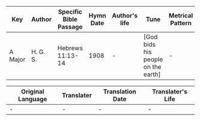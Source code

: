 Key | Author   | Specific Bible Passage     |Hymn Date |Author's life |Tune |Metrical Pattern   |Composer/Source
-- | --------- | ---------------------------|----------|--------------|-----|-------------------|-------------  
A Major |H. G. S. |Hebrews 11:13-14 |1908 |- |[God bids his people on the earth] |- |H. G. S.

Original Language | Translater | Translation Date   | Translater's Life  
----------------- | --------- | --------------------|-------------     
\- |- |- |-
